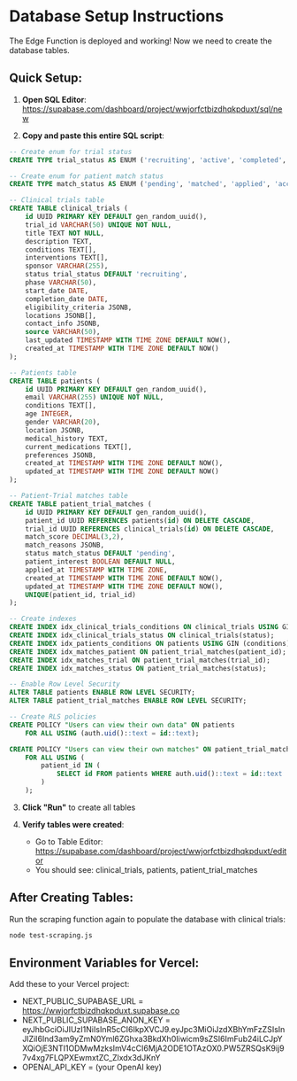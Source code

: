 # Database Setup Instructions

The Edge Function is deployed and working! Now we need to create the database tables.

## Quick Setup:

1. **Open SQL Editor**: https://supabase.com/dashboard/project/wwjorfctbizdhqkpduxt/sql/new

2. **Copy and paste this entire SQL script**:

```sql
-- Create enum for trial status
CREATE TYPE trial_status AS ENUM ('recruiting', 'active', 'completed', 'suspended', 'terminated', 'withdrawn');

-- Create enum for patient match status
CREATE TYPE match_status AS ENUM ('pending', 'matched', 'applied', 'accepted', 'rejected');

-- Clinical trials table
CREATE TABLE clinical_trials (
    id UUID PRIMARY KEY DEFAULT gen_random_uuid(),
    trial_id VARCHAR(50) UNIQUE NOT NULL,
    title TEXT NOT NULL,
    description TEXT,
    conditions TEXT[],
    interventions TEXT[],
    sponsor VARCHAR(255),
    status trial_status DEFAULT 'recruiting',
    phase VARCHAR(50),
    start_date DATE,
    completion_date DATE,
    eligibility_criteria JSONB,
    locations JSONB[],
    contact_info JSONB,
    source VARCHAR(50),
    last_updated TIMESTAMP WITH TIME ZONE DEFAULT NOW(),
    created_at TIMESTAMP WITH TIME ZONE DEFAULT NOW()
);

-- Patients table
CREATE TABLE patients (
    id UUID PRIMARY KEY DEFAULT gen_random_uuid(),
    email VARCHAR(255) UNIQUE NOT NULL,
    conditions TEXT[],
    age INTEGER,
    gender VARCHAR(20),
    location JSONB,
    medical_history TEXT,
    current_medications TEXT[],
    preferences JSONB,
    created_at TIMESTAMP WITH TIME ZONE DEFAULT NOW(),
    updated_at TIMESTAMP WITH TIME ZONE DEFAULT NOW()
);

-- Patient-Trial matches table
CREATE TABLE patient_trial_matches (
    id UUID PRIMARY KEY DEFAULT gen_random_uuid(),
    patient_id UUID REFERENCES patients(id) ON DELETE CASCADE,
    trial_id UUID REFERENCES clinical_trials(id) ON DELETE CASCADE,
    match_score DECIMAL(3,2),
    match_reasons JSONB,
    status match_status DEFAULT 'pending',
    patient_interest BOOLEAN DEFAULT NULL,
    applied_at TIMESTAMP WITH TIME ZONE,
    created_at TIMESTAMP WITH TIME ZONE DEFAULT NOW(),
    updated_at TIMESTAMP WITH TIME ZONE DEFAULT NOW(),
    UNIQUE(patient_id, trial_id)
);

-- Create indexes
CREATE INDEX idx_clinical_trials_conditions ON clinical_trials USING GIN (conditions);
CREATE INDEX idx_clinical_trials_status ON clinical_trials(status);
CREATE INDEX idx_patients_conditions ON patients USING GIN (conditions);
CREATE INDEX idx_matches_patient ON patient_trial_matches(patient_id);
CREATE INDEX idx_matches_trial ON patient_trial_matches(trial_id);
CREATE INDEX idx_matches_status ON patient_trial_matches(status);

-- Enable Row Level Security
ALTER TABLE patients ENABLE ROW LEVEL SECURITY;
ALTER TABLE patient_trial_matches ENABLE ROW LEVEL SECURITY;

-- Create RLS policies
CREATE POLICY "Users can view their own data" ON patients
    FOR ALL USING (auth.uid()::text = id::text);

CREATE POLICY "Users can view their own matches" ON patient_trial_matches
    FOR ALL USING (
        patient_id IN (
            SELECT id FROM patients WHERE auth.uid()::text = id::text
        )
    );
```

3. **Click "Run"** to create all tables

4. **Verify tables were created**: 
   - Go to Table Editor: https://supabase.com/dashboard/project/wwjorfctbizdhqkpduxt/editor
   - You should see: clinical_trials, patients, patient_trial_matches

## After Creating Tables:

Run the scraping function again to populate the database with clinical trials:
```bash
node test-scraping.js
```

## Environment Variables for Vercel:

Add these to your Vercel project:
- NEXT_PUBLIC_SUPABASE_URL = https://wwjorfctbizdhqkpduxt.supabase.co
- NEXT_PUBLIC_SUPABASE_ANON_KEY = eyJhbGciOiJIUzI1NiIsInR5cCI6IkpXVCJ9.eyJpc3MiOiJzdXBhYmFzZSIsInJlZiI6Ind3am9yZmN0Yml6ZGhxa3BkdXh0Iiwicm9sZSI6ImFub24iLCJpYXQiOjE3NTI1ODMwMzksImV4cCI6MjA2ODE1OTAzOX0.PW5ZRSQsK9ij97v4xg7FLQPXEwmxtZC_Zlxdx3dJKnY
- OPENAI_API_KEY = (your OpenAI key)